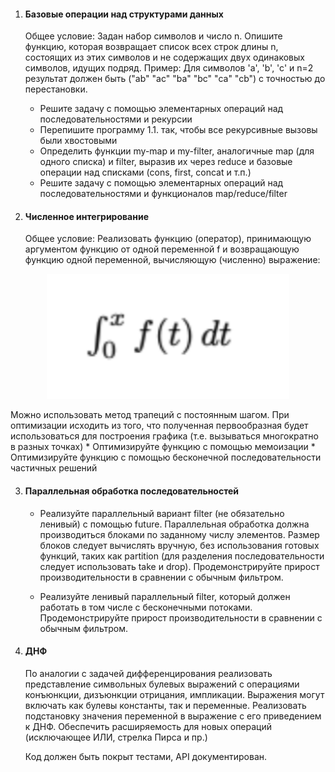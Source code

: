 1) #### Базовые операции над структурами данных
   Общее условие:
   Задан набор символов и число n. Опишите функцию, которая возвращает список всех строк длины n,
   состоящих из этих символов и не содержащих двух одинаковых символов, идущих подряд.
   Пример:
   Для символов 'а', 'b', 'c' и n=2 результат должен быть ("ab" "ac" "ba" "bc" "ca" "cb") с точностью до
   перестановки. 

   * Решите задачу с помощью элементарных операций над последовательностями и рекурсии 
   * Перепишите программу 1.1. так, чтобы все рекурсивные вызовы были хвостовыми 
   * Определить функции my-map и my-filter, аналогичные map (для одного списка) и filter, выразив
         их через reduce и базовые операции над списками (cons, first, concat и т.п.) 
   * Решите задачу с помощью элементарных операций над последовательностями и функционалов
         map/reduce/filter

2) #### Численное интегрирование
   Общее условие:
   Реализовать функцию (оператор), принимающую аргументом функцию от одной переменной f и
   возвращающую функцию одной переменной, вычисляющую (численно) выражение:
<p align="center">
   <img alt="Формула интеграла" height="200" src="resources/integral.png"/>
</p>
    Можно использовать метод трапеций с постоянным шагом.
   При оптимизации исходить из того, что полученная первообразная будет использоваться для
   построения графика (т.е. вызываться многократно в разных точках)
    * Оптимизируйте функцию с помощью мемоизации
    * Оптимизируйте функцию с помощью бесконечной последовательности частичных решений

3. #### Параллельная обработка последовательностей
   * Реализуйте параллельный вариант filter (не обязательно ленивый) с помощью future.
   Параллельная обработка должна производиться блоками по заданному числу элементов. Размер
   блоков следует вычислять вручную, без использования готовых функций, таких как partition (для
   разделения последовательности следует использовать take и drop). Продемонстрируйте прирост
   производительности в сравнении с обычным фильтром.

   * Реализуйте ленивый параллельный filter, который должен работать в том числе с бесконечными
   потоками. Продемонстрируйте прирост производительности в сравнении с обычным фильтром.

4. #### ДНФ
   По аналогии с задачей дифференцирования реализовать представление символьных булевых
   выражений с операциями конъюнкции, дизъюнкции отрицания, импликации. Выражения могут
   включать как булевы константы, так и переменные.
   Реализовать подстановку значения переменной в выражение с его приведением к ДНФ.
   Обеспечить расширяемость для новых операций (исключающее ИЛИ, стрелка Пирса и пр.)
   
    Код должен быть покрыт тестами, API документирован.